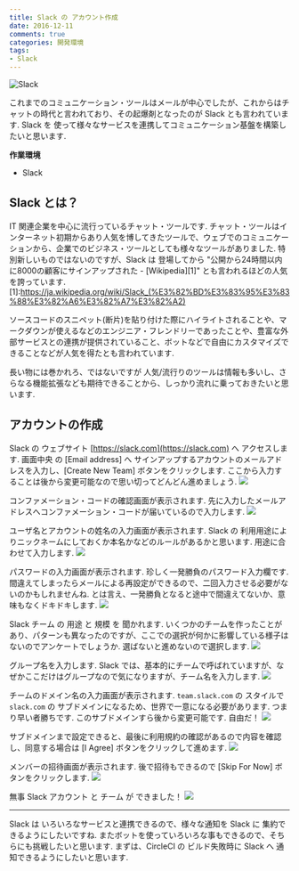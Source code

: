 ```yaml
---
title: Slack の アカウント作成
date: 2016-12-11
comments: true
categories: 開発環境
tags:
- Slack
---
```


![](/images/slack/slack.png "Slack")

これまでのコミュニケーション・ツールはメールが中心でしたが、これからはチャットの時代と言われており、その起爆剤となったのが Slack とも言われています.
Slack を 使って様々なサービスを連携してコミュニケーション基盤を構築したいと思います.

**作業環境**
- Slack


## Slack とは？
IT 関連企業を中心に流行っているチャット・ツールです.
チャット・ツールはインターネット初期からあり人気を博してきたツールで、ウェブでのコミュニケーションから、企業でのビジネス・ツールとしても様々なツールがありました. 特別新しいものではないのですが、Slack は 登場してから "公開から24時間以内に8000の顧客にサインアップされた - [Wikipedia][1]" とも言われるほどの人気を誇っています.
[1]:https://ja.wikipedia.org/wiki/Slack_(%E3%82%BD%E3%83%95%E3%83%88%E3%82%A6%E3%82%A7%E3%82%A2)

ソースコードのスニペット(断片)を貼り付けた際にハイライトされることや、マークダウンが使えるなどのエンジニア・フレンドリーであったことや、豊富な外部サービスとの連携が提供されていること、ボットなどで自由にカスタマイズできることなどが人気を得たとも言われています.

長い物には巻かれろ、ではないですが 人気/流行りのツールは情報も多いし、さらなる機能拡張なども期待できることから、しっかり流れに乗っておきたいと思います.


## アカウントの作成
Slack の ウェブサイト [https://slack.com](https://slack.com) へ アクセスします.
画面中央 の [Email address] へ サインアップするアカウントのメールアドレスを入力し、[Create New Team] ボタンをクリックします.
ここから入力することは後から変更可能なので思い切ってどんどん進めましょう.
![](/images/slack/signup/01.png)

コンファメーション・コードの確認画面が表示されます.
先に入力したメールアドレスへコンファメーション・コードが届いているので入力します.
![](/images/slack/signup/02.png)

ユーザ名とアカウントの姓名の入力画面が表示されます. Slack の 利用用途によりニックネームにしておくか本名かなどのルールがあるかと思います. 用途に合わせて入力します.
![](/images/slack/signup/03.png)

パスワードの入力画面が表示されます.
珍しく一発勝負のパスワード入力欄です. 間違えてしまったらメールによる再設定ができるので、二回入力させる必要がないのかもしれませんね. とは言え、一発勝負となると途中で間違えてないか、意味もなくドキドキします.
![](/images/slack/signup/04.png)

Slack チーム の 用途 と 規模 を 聞かれます. いくつかのチームを作ったことがあり、パターンも異なったのですが、ここでの選択が何かに影響している様子はないのでアンケートでしょうか. 選ばないと進めないので選択します.
![](/images/slack/signup/05.png)

グループ名を入力します. Slack では、基本的にチームで呼ばれていますが、なぜかここだけはグループなので気になりますが、チーム名を入力します.
![](/images/slack/signup/06.png)

チームのドメイン名の入力画面が表示されます. `team.slack.com` の スタイルで `slack.com` の サブドメインになるため、世界で一意になる必要があります. つまり早い者勝ちです. このサブドメインすら後から変更可能です. 自由だ！
![](/images/slack/signup/07.png)

サブドメインまで設定できると、最後に利用規約の確認があるので内容を確認し、同意する場合は [I Agree] ボタンをクリックして進めます.
![](/images/slack/signup/08.png)

メンバーの招待画面が表示されます. 後で招待もできるので [Skip For Now] ボタンをクリックします.
![](/images/slack/signup/09.png)

無事 Slack アカウント と チーム が できました！
![](/images/slack/signup/10.png)



- - - -
Slack は いろいろなサービスと連携できるので、様々な通知を Slack に 集約できるようにしたいですね. またボットを使っていろいろな事もできるので、そちらにも挑戦したいと思います.
まずは、CircleCI の ビルド失敗時に Slack へ 通知できるようにしたいと思います.
